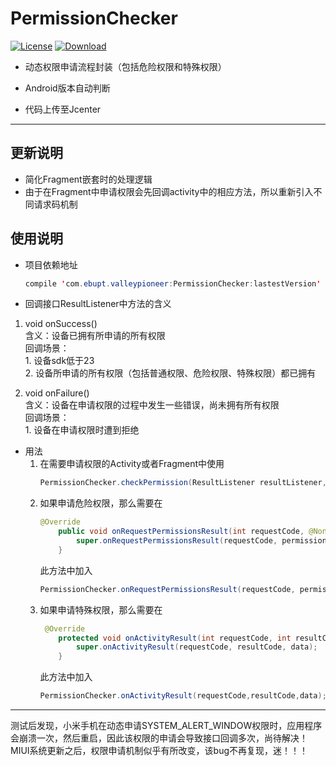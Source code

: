 # PermissionChecker

[![License](https://img.shields.io/badge/license-Apache%202-green.svg)](https://www.apache.org/licenses/LICENSE-2.0)
[ ![Download](https://api.bintray.com/packages/valleypioneer/maven/PermissionChecker/images/download.svg) ](https://bintray.com/valleypioneer/maven/PermissionChecker/_latestVersion)


* 动态权限申请流程封装（包括危险权限和特殊权限）

* Android版本自动判断

* 代码上传至Jcenter

---

## 更新说明
* 简化Fragment嵌套时的处理逻辑
* 由于在Fragment中申请权限会先回调activity中的相应方法，所以重新引入不同请求码机制

## 使用说明

* 项目依赖地址
    ```java
    compile 'com.ebupt.valleypioneer:PermissionChecker:lastestVersion'
    ```

* 回调接口ResultListener中方法的含义
1. void onSuccess()<br>
    含义：设备已拥有所申请的所有权限<br>
    回调场景：<br>
        1. 设备sdk低于23<br>
        2. 设备所申请的所有权限（包括普通权限、危险权限、特殊权限）都已拥有

2. void onFailure()<br>
    含义：设备在申请权限的过程中发生一些错误，尚未拥有所有权限<br>
    回调场景：<br>
        1. 设备在申请权限时遭到拒绝

* 用法
    1. 在需要申请权限的Activity或者Fragment中使用
        ```java
        PermissionChecker.checkPermission(ResultListener resultListener,String... permissions)
        ```
    2. 如果申请危险权限，那么需要在
        ```java
        @Override
            public void onRequestPermissionsResult(int requestCode, @NonNull String[] permissions, @NonNull int[] grantResults) {
                super.onRequestPermissionsResult(requestCode, permissions, grantResults);
            }
        ```
        此方法中加入
        ```java
        PermissionChecker.onRequestPermissionsResult(requestCode, permissions, grantResults);
        ```
    3. 如果申请特殊权限，那么需要在
        ```java
         @Override
            protected void onActivityResult(int requestCode, int resultCode, Intent data) {
                super.onActivityResult(requestCode, resultCode, data);
            }
        ```
        此方法中加入
        ```java
        PermissionChecker.onActivityResult(requestCode,resultCode,data);
        ```
---

测试后发现，小米手机在动态申请SYSTEM_ALERT_WINDOW权限时，应用程序会崩溃一次，然后重启，因此该权限的申请会导致接口回调多次，尚待解决！<br>
MIUI系统更新之后，权限申请机制似乎有所改变，该bug不再复现，迷！！！
